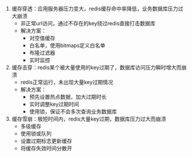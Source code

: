 1. 缓存穿透：应用服务器压力变大，redis缓存命中率降低，业务数据库压力过大崩溃
   * 非正常url访问，通过不存在的key绕过redis直接打击数据库
   * 解决方案：
     * 对空值缓存
     * 白名单，使用bitmaps定义白名单
     * 布隆过滤器
     * 实时监控
2. 缓存击穿：redis某个被大量使用的key过期了，数据库访问压力瞬时增大而崩溃
   * redis正常运行，未出现大量key过期情况
   * 解决方案：
     * 预先设置热点数据，加大过期时长
     * 实时调整key过期时间
     * 使用锁，保证不会多次查询业务数据库
3. 缓存雪崩：极短时间内，redis大量key过期，数据库压力过大而崩溃
   * 多级缓存
   * 使用锁或队列
   * 设置过期标志更新缓存
   * 将缓存失效时间分散开